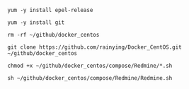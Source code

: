 ```
yum -y install epel-release
```

```
yum -y install git 
```

```
rm -rf ~/github/docker_centos
```

```
git clone https://github.com/rainying/Docker_CentOS.git ~/github/docker_centos
```

```
chmod +x ~/github/docker_centos/compose/Redmine/*.sh
```

```
sh ~/github/docker_centos/compose/Redmine/Redmine.sh
```
